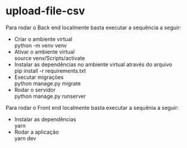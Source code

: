 # upload-file-csv
Para rodar o Back end localmente basta executar a sequência a seguir:
<ul>
  <li>Criar o ambiente virtual</li>
    python -m venv venv
  <li>Ativar o ambiente virtual</li>
    source venv/Scripts/activate
  <li>Instalar as dependências no ambiente virtual através do arquivo</li>
    pip install -r requirements.txt
  <li>Executar migrações</li>
    python manage.py migrate
  <li>Rodar o servidor</li>
    python manage.py runserver
</ul>

Para rodar o Front end localmente basta executar a sequênia a seguir:
<ul>
  <li>Instalar as dependências</li>
    yarn
  <li>Rodar a aplicação</li>
    yarn dev
</ul>
